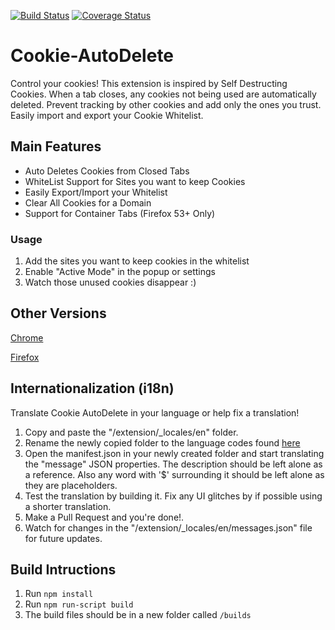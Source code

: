 [![Build Status](https://travis-ci.org/mrdokenny/Cookie-AutoDelete.svg?branch=master)](https://travis-ci.org/mrdokenny/Cookie-AutoDelete)
[![Coverage Status](https://coveralls.io/repos/github/mrdokenny/Cookie-AutoDelete/badge.svg?branch=master)](https://coveralls.io/github/mrdokenny/Cookie-AutoDelete?branch=master)
# Cookie-AutoDelete
Control your cookies! This extension is inspired by Self Destructing Cookies. When a tab closes, any cookies not being used are automatically deleted. Prevent tracking by other cookies and add only the ones you trust. Easily import and export your Cookie Whitelist.

## Main Features
- Auto Deletes Cookies from Closed Tabs
- WhiteList Support for Sites you want to keep Cookies
- Easily Export/Import your Whitelist
- Clear All Cookies for a Domain
- Support for Container Tabs (Firefox 53+ Only)

### Usage
1. Add the sites you want to keep cookies in the whitelist
2. Enable "Active Mode" in the popup or settings
3. Watch those unused cookies disappear :)

## Other Versions
[Chrome](https://chrome.google.com/webstore/detail/cookie-autodelete/fhcgjolkccmbidfldomjliifgaodjagh)

[Firefox](https://addons.mozilla.org/en-US/firefox/addon/cookie-autodelete/)

## Internationalization (i18n)

Translate Cookie AutoDelete in your language or help fix a translation!

1. Copy and paste the "/extension/_locales/en" folder.
2. Rename the newly copied folder to the language codes found [here](https://developer.chrome.com/webstore/i18n?csw=1#localeTable)
3. Open the manifest.json in your newly created folder and start translating the "message" JSON properties. The description should be left alone as a reference. Also any word with '$' surrounding it should be left alone as they are placeholders.
4. Test the translation by building it. Fix any UI glitches by if possible using a shorter translation.
5. Make a Pull Request and you're done!.
6. Watch for changes in the "/extension/_locales/en/messages.json" file for future updates.

## Build Intructions

1. Run `npm install`
2. Run `npm run-script build`
3. The build files should be in a new folder called `/builds`